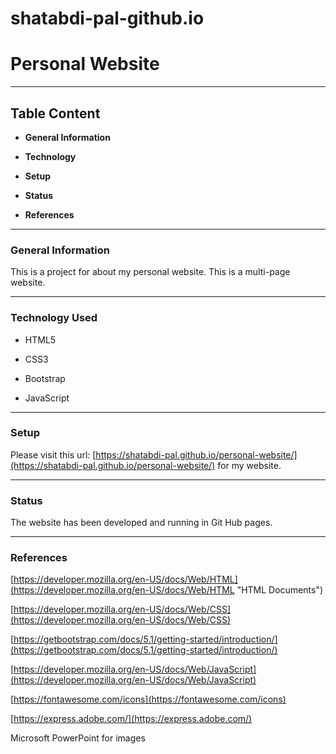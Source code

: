 # shatabdi-pal-github.io

# Personal Website #

----------

## Table Content ##

- **General Information**

- **Technology**

- **Setup**

- **Status**
- **References**

----------


### General Information ###
This is a project for about my personal website. This is a multi-page website.

----------


### Technology Used ###

- HTML5

- CSS3

- Bootstrap

- JavaScript

----------


### Setup ###
Please visit this url: [https://shatabdi-pal.github.io/personal-website/](https://shatabdi-pal.github.io/personal-website/) for my website.

----------


### Status ###
The website has been developed and running in Git Hub pages.

----------


### References ###
[https://developer.mozilla.org/en-US/docs/Web/HTML](https://developer.mozilla.org/en-US/docs/Web/HTML "HTML Documents")

[https://developer.mozilla.org/en-US/docs/Web/CSS](https://developer.mozilla.org/en-US/docs/Web/CSS)

[https://getbootstrap.com/docs/5.1/getting-started/introduction/](https://getbootstrap.com/docs/5.1/getting-started/introduction/)

[https://developer.mozilla.org/en-US/docs/Web/JavaScript](https://developer.mozilla.org/en-US/docs/Web/JavaScript)

[https://fontawesome.com/icons](https://fontawesome.com/icons)

[https://express.adobe.com/](https://express.adobe.com/)

Microsoft PowerPoint for images
